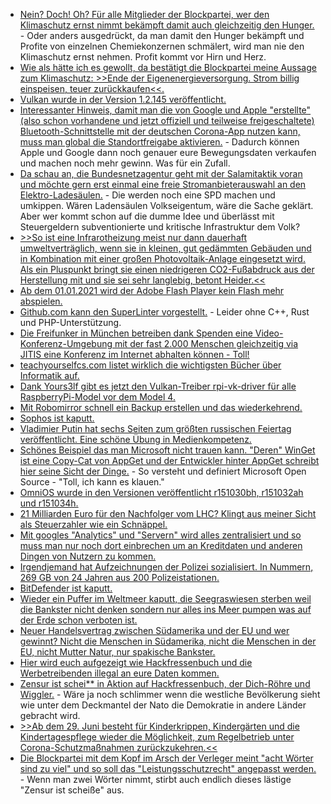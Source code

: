 * [Nein? Doch! Oh? Für alle Mitglieder der Blockpartei, wer den Klimaschutz ernst nimmt bekämpft damit auch gleichzeitig den Hunger.](https://www.sonnenseite.com/de/wirtschaft/hungerbekmpfung-und-klimaschutz-bilden-ein-duett-a-kein-duell.html) - Oder anders ausgedrückt, da man damit den Hunger bekämpft und Profite von einzelnen Chemiekonzernen schmälert, wird man nie den Klimaschutz ernst nehmen. Profit kommt vor Hirn und Herz.
* [Wie als hätte ich es gewollt, da bestätigt die Blockpartei meine Aussage zum Klimaschutz: >>Ende der Eigenenergieversorgung. Strom billig einspeisen, teuer zurückkaufen<<.](https://www.sonnenseite.com/de/tipps/franz-alt-das-neue-eeg-schlussverkauf-der-eigenenergie.html)
* [Vulkan wurde in der Version 1.2.145 veröffentlicht.](https://www.phoronix.com/scan.php?page=news_item&px=Vulkan-1.2.145-Released)
* [Interessanter Hinweis, damit man die von Google und Apple "erstellte" (also schon vorhandene und jetzt offiziell und teilweise freigeschaltete) Bluetooth-Schnittstelle mit der deutschen Corona-App nutzen kann, muss man global die Standortfreigabe aktivieren.](https://forum.golem.de/kommentare/applikationen/corona-warn-app-mehr-als-10-millionen-downloads-in-fuenf-tagen/google-apple-api/135747,5684200,5684200,read.html#msg-5684200) - Dadurch können Apple und Google dann noch genauer eure Bewegungsdaten verkaufen und machen noch mehr gewinn. Was für ein Zufall.
* [Da schau an, die Bundesnetzagentur geht mit der Salamitaktik voran und möchte gern erst einmal eine freie Stromanbieterauswahl an den Elektro-Ladesäulen.](https://www.sonnenseite.com/de/mobilitaet/netzagentur-will-freie-stromanbieterwahl-an-der-ladesule.html) - Die werden noch eine SPD machen und umkippen. Wären Ladensäulen Volkseigentum, wäre die Sache geklärt. Aber wer kommt schon auf die dumme Idee und überlässt mit Steuergeldern subventionierte und kritische Infrastruktur dem Volk?
* [>>So ist eine Infrarotheizung meist nur dann dauerhaft umweltverträglich, wenn sie in kleinen, gut gedämmten Gebäuden und in Kombination mit einer großen Photovoltaik-Anlage eingesetzt wird. Als ein Pluspunkt bringt sie einen niedrigeren CO2-Fußabdruck aus der Herstellung mit und sie sei sehr langlebig, betont Heider.<<](https://www.sonnenseite.com/de/energie/pv-magazine-podcast-infrarotheizungen-und-photovoltaik-a-eine-alternative-im-neubau.html)
* [Ab dem 01.01.2021 wird der Adobe Flash Player kein Flash mehr abspielen.](https://www.ghacks.net/2020/06/22/adobe-flash-player-ends-officially-on-december-31-2020/)
* [Github.com kann den SuperLinter vorgestellt.](https://github.com/github/super-linter/blob/master/README.md) - Leider ohne C++, Rust und PHP-Unterstützung.
* [Die Freifunker in München betreiben dank Spenden eine Video-Konferenz-Umgebung mit der fast 2.000 Menschen gleichzeitig via JITIS eine Konferenz im Internet abhalten können - Toll!](https://netzpolitik.org/2020/muenchen-spricht-online/)
* [teachyourselfcs.com listet wirklich die wichtigsten Bücher über Informatik auf.](https://teachyourselfcs.com/)
* [Dank Yours3lf gibt es jetzt den Vulkan-Treiber rpi-vk-driver für alle RaspberryPi-Model vor dem Model 4.](https://github.com/Yours3lf/rpi-vk-driver)
* [Mit Robomirror schnell ein Backup erstellen und das wiederkehrend.](https://sourceforge.net/projects/robomirror/)
* [Sophos ist kaputt.](https://www.heise.de/security/meldung/Sicherheitsupdate-Firmware-Bug-gefaehrdet-XG-Firewalls-von-Sophos-4790793.html)
* [Vladimier Putin hat sechs Seiten zum größten russischen Feiertag veröffentlicht. Eine schöne Übung in Medienkompetenz.](https://nationalinterest.org/feature/vladimir-putin-real-lessons-75th-anniversary-world-war-ii-162982)
* [Schönes Beispiel das man Microsoft nicht trauen kann. "Deren" WinGet ist eine Copy-Cat von AppGet und der Entwickler hinter AppGet schreibt hier seine Sicht der Dinge.](https://keivan.io/the-day-appget-died/) - So versteht und definiert Microsoft Open Source - "Toll, ich kann es klauen."
* [OmniOS wurde in den Versionen veröffentlicht r151030bh, r151032ah und r151034h.](https://www.phoronix.com/scan.php?page=news_item&px=OmniOS-CrossTalk-Mitigated)
* [21 Milliarden Euro für den Nachfolger vom LHC? Klingt aus meiner Sicht als Steuerzahler wie ein Schnäppel.](https://www.golem.de/news/lhc-nachfolger-cern-rat-spricht-sich-fuer-neuen-riesenbeschleuniger-aus-2006-149222.html)
* [Mit googles "Analytics" und "Servern" wird alles zentralisiert und so muss man nur noch dort einbrechen um an Kreditdaten und anderen Dingen von Nutzern zu kommen.](https://www.bleepingcomputer.com/news/security/hackers-use-google-analytics-to-steal-credit-cards-bypass-csp/)
* [Irgendjemand hat Aufzeichnungen der Polizei sozialisiert. In Nummern, 269 GB von 24 Jahren aus 200 Polizeistationen.](https://www.bleepingcomputer.com/news/security/blueleaks-data-dump-exposes-over-24-years-of-police-records/)
* [BitDefender ist kaputt.](https://www.bleepingcomputer.com/news/security/bitdefender-fixes-bug-allowing-attackers-to-run-commands-remotely/)
* [Wieder ein Puffer im Weltmeer kaputt, die Seegraswiesen sterben weil die Bankster nicht denken sondern nur alles ins Meer pumpen was auf der Erde schon verboten ist.](https://www.sonnenseite.com/de/wissenschaft/seegraswiesen-am-limit.html)
* [Neuer Handelsvertrag zwischen Südamerika und der EU und wer gewinnt? Nicht die Menschen in Südamerika, nicht die Menschen in der EU, nicht Mutter Natur, nur spakische Bankster.](https://www.sonnenseite.com/de/wirtschaft/geplanter-eu-handelsdeal-mit-sdamerika-gefhrdet-klima-umweltschutz-und-menschenrechte.html)
* [Hier wird euch aufgezeigt wie Hackfressenbuch und die Werbetreibenden illegal an eure Daten kommen.](https://privacyinternational.org/long-read/3857/2020-facebook-users-odyssey)
* [Zensur ist schei** in Aktion auf Hackfressenbuch, der Dich-Röhre und Wiggler.](https://news.trust.org/item/20200619151037-6e1oq/) - Wäre ja noch schlimmer wenn die westliche Bevölkerung sieht wie unter dem Deckmantel der Nato die Demokratie in andere Länder gebracht wird.
* [>>Ab dem 29. Juni besteht für Kinderkrippen, Kindergärten und die Kindertagespflege wieder die Möglichkeit, zum Regelbetrieb unter Corona-Schutzmaßnahmen zurückzukehren.<<](https://www.bildung.sachsen.de/blog/index.php/2020/06/23/regelbetrieb-in-kitas-unter-corona-schutzmassnahmen-wieder-moeglich/)
* [Die Blockpartei mit dem Kopf im Arsch der Verleger meint "acht Wörter sind zu viel" und so soll das "Leistungsschutzrecht" angepasst werden.](https://www.heise.de/news/Acht-Woerter-sind-zu-viel-Leistungsschutzrecht-soll-verschaerft-werden-4792379.html) - Wenn man zwei Wörter nimmt, stirbt auch endlich dieses lästige "Zensur ist scheiße" aus.
